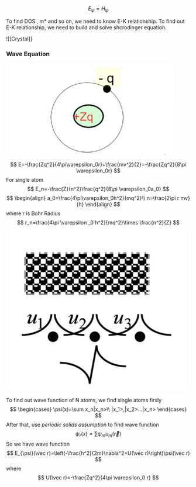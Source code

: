 $$
E_{\psi}=H_{\psi}
$$

To find DOS , m* and so on, we need to know E-K relationship.
To find out E-K relationship, we need to build and solve shcrodinger equation.

![[Crystal]]

### Wave Equation
![](_image/image_56.png)

$$
E=-\frac{Zq^2}{4\pi\varepsilon_0r}+\frac{mv^2}{2}=-\frac{Zq^2}{8\pi \varepsilon_0r}
$$
For single atom
$$
E_n=-\frac{Z}{n^2}\frac{q^2}{8\pi \varepsilon_0a_0}
$$
$$
\begin{align}
a_0=\frac{4\pi\varepsilon_0h^2}{mq^2}\\
n=\frac{2\pi r mv}{h}
\end{align}
$$
where r is Bohr Radius
$$
r_n=\frac{4\pi \varepsilon _0 h^2}{mq^2}\times \frac{n^2}{Z}
$$
![](_image/image_57.png)

To find out wave function of N atoms,  we find single atoms firsly
$$
\begin{cases}
\psi(x)=\sum x_n|x_n>\\
|x_1>,|x_2>…|x_n>
\end{cases}
$$
After that, use _periodic solids assumption_ to find wave function 
$$
\psi_r(x)=\sum\psi_mu_m(\vec r)
$$
So we have wave function
$$
E_{\psi}(\vec r)=\left(-\frac{h^2}{2m}\nabla^2+U(\vec r)\right)\psi(\vec r)
$$
where
$$
U(\vec r)=-\frac{Zq^2}{4\pi \varepsilon_0 r}
$$